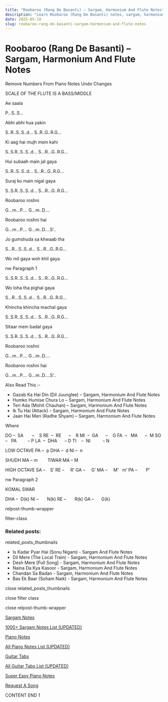 ```yaml
---
title: "Roobaroo (Rang De Basanti) – Sargam, Harmonium And Flute Notes"
description: "Learn Roobaroo (Rang De Basanti) notes, sargam, harmonium notations and flute notes. Easy step-by-step tutorial for beginners."
date: 2025-05-19
slug: roobaroo-rang-de-basanti-sargam-harmonium-and-flute-notes
---
```


# Roobaroo (Rang De Basanti) – Sargam, Harmonium And Flute Notes

Remove Numbers From Piano Notes
Undo Changes

SCALE OF THE FLUTE IS A BASS/MIDDLE

Ae saala

P…S..S…

Abhi abhi hua yakin

S..R..S..S..d… S..R..G..R.G…

Ki aag hai mujh mein kahi

S..S.R..S..S..d… S…R…G..R.G…

Hui subaah main jal gaya

S..R..S..S..d… S…R…G..R.G…

Suraj ko main nigal gaya

S..S.R..S..S..d… S…R…G..R.G…

Roobaroo roshni

G…m…P…. G…m..D….

Roobaroo roshni hai

G…m…P…. G…m..D….S’..

Jo gumshuda sa khwaab tha

S…R…S..S..d… S…R…G..R.G…

Wo mil gaya woh khil gaya

nw Paragraph 1

S..S.R..S..S..d… S…R…G..R.G…

Wo loha tha pighal gaya

S…R…S..S..d… S…R…G..R.G…

Khincha khincha machal gaya

S..S.R..S..S..d… S…R…G..R.G…

Sitaar mein badal gaya

S..S.R..S..S..d… S…R…G..R.G…

Roobaroo roshni

G…m…P…. G…m..D….

Roobaroo roshni hai

G…m…P…. G…m..D….S’..

Also Read This :-

* Gazab Ka Hai Din (Dil Juunglee) – Sargam, Harmonium And Flute Notes
* Humko Humise Chura Lo – Sargam, Harmonium And Flute Notes
* Teri Ada (Mohit Chauhan) – Sargam, Harmonium And Flute Notes
* Ik Tu Hai (Attack) – Sargam, Harmonium And Flute Notes
* Jaan Hai Meri (Radhe Shyam) – Sargam, Harmonium And Flute Notes

Where

DO –  SA       –    S
RE  –  RE      –    R
MI  –  GA      –    G
FA  –   MA      –  M
SO  –   PA         – P
LA  –  DHA      – D
TI    –  NI          – N

LOW OCTAVE
PA –  p
DHA –  d
NI –  n

SHUDH MA – m        TIWAR MA – M

HIGH OCTAVE
SA –    S’
RE –     R’
GA –     G’
MA –     M’   m’
PA –       P’

nw Paragraph 2

KOMAL SWAR

DHA –  D(k)
NI –       N(k)
RE –       R(k)
GA –      G(k)

relpost-thumb-wrapper

filter-class

### Related posts:

related_posts_thumbnails

* Is Kadar Pyar Hai (Sonu Nigam) - Sargam And Flute Notes
* Dil Mere (The Local Train) - Sargam, Harmonium And Flute Notes
* Desh Mere [Full Song] - Sargam, Harmonium And Flute Notes
* Naina Da Kya Kasoor - Sargam, Harmonium And Flute Notes
* Chandan Sa Badan - Sargam, Harmonium And Flute Notes
* Bas Ek Baar (Soham Naik) - Sargam, Harmonium And Flute Notes

close related_posts_thumbnails

close filter class

close relpost-thumb-wrapper

[Sargam Notes](https://www.notationsworld.com/sargam-notes.html)

[1000+ Sargam Notes List (UPDATED)](https://www.notationsworld.com/all-songs-list-sargam-notes.html)

[Piano Notes](https://www.notationsworld.com/piano-notes.html)

[All Piano Notes List (UPDATED)](https://www.notationsworld.com/all-songs-list-piano-notes.html)

[Guitar Tabs](https://www.notationsworld.com/guitar-tabs.html)

[All Guitar Tabs List (UPDATED)](https://www.notationsworld.com/all-songs-list-guitar-tabs.html)

[Super Easy Piano Notes](https://studywall.in/)

[Request A Song](https://www.notationsworld.com/request-a-song.html)

CONTENT END 1

